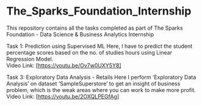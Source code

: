 # The_Sparks_Foundation_Internship <br>
This repository contains all the tasks completed as part of The Sparks Foundation - Data Science & Business Analytics Internship

Task 1: Prediction using Supervised ML
Here, I have to predict the student percentage scores based on the no. of studies hours using Linear Regression Model. <br>
Video Link: [https://youtu.be/Ov7w0UXY5Y8]

Task 3: Exploratory Data Analysis - Retails
Here I perform ‘Exploratory Data Analysis’ on dataset ‘SampleSuperstore’ to get an insight of business problem, which is the weak areas where you can 
work to make more profit. <br>
Video Link: [https://youtu.be/2OXQLPEGfAg]
